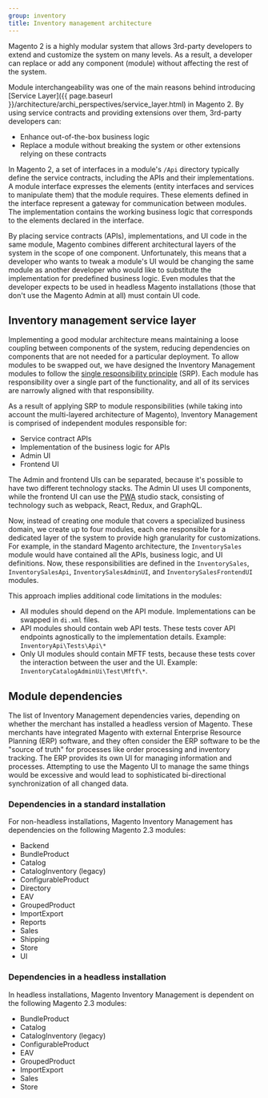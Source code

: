 ```yaml
---
group: inventory
title: Inventory management architecture
---
```



Magento 2 is a highly modular system that allows 3rd-party developers to extend and customize the system on many levels. As a result, a developer can replace or add any component (module) without affecting the rest of the system.

Module interchangeability was one of the main reasons behind introducing [Service Layer]({{ page.baseurl }}/architecture/archi_perspectives/service_layer.html) in Magento 2. By using service contracts and providing extensions over them, 3rd-party developers can:

* Enhance out-of-the-box business logic
* Replace a module without breaking the system or other extensions relying on these contracts

In Magento 2, a set of interfaces in a module's `/Api` directory typically define the service contracts, including the APIs and their implementations. A module interface expresses the elements (entity interfaces and services to manipulate them) that the module requires. These elements defined in the interface represent a gateway for communication between modules. The implementation contains the working business logic that corresponds to the elements declared in the interface.

By placing service contracts (APIs), implementations, and UI code in the same module, Magento combines different architectural layers of the system in the scope of one component. Unfortunately, this means that a developer who wants to tweak a module's UI would be changing the same module as another developer who would like to substitute the  implementation for predefined business logic. Even modules that the developer expects to be used in headless Magento installations (those that don't use the Magento Admin at all) must contain UI code.

## Inventory management service layer

Implementing a good modular architecture means maintaining a loose coupling between components of the system, reducing dependencies on components that are not needed for a particular deployment. To allow modules to be swapped out, we have designed the Inventory Management modules to follow the [single responsibility principle](https://en.wikipedia.org/wiki/Single_responsibility_principle) (SRP). Each module has responsibility over a single part of the functionality, and all of its services are narrowly aligned with that responsibility.

As a result of applying SRP to module responsibilities (while taking into account the multi-layered architecture of Magento), Inventory Management is comprised of independent modules responsible for:

* Service contract APIs
* Implementation of the business logic for APIs
* Admin UI
* Frontend UI

The Admin and frontend UIs can be separated, because it's possible to have two different technology stacks. The Admin UI uses UI components, while the frontend UI can use the [PWA](https://magento.github.io/pwa-studio/) studio stack, consisting of technology such as webpack, React, Redux, and GraphQL. 

Now, instead of creating one module that covers a specialized business domain, we create up to four modules, each one responsible for a dedicated layer of the system to provide high granularity for customizations. For example, in the standard Magento architecture, the `InventorySales` module would have contained all the APIs, business logic, and UI definitions. Now, these responsibilities are defined in the `InventorySales`,  `InventorySalesApi`, `InventorySalesAdminUI`, and `InventorySalesFrontendUI` modules.

This approach implies additional code limitations in the modules:

* All modules should depend on the API module. Implementations can be swapped in `di.xml` files.
* API modules should contain web API tests. These tests cover API endpoints agnostically to the implementation details. Example: `InventoryApi\Tests\Api\*`
* Only UI modules should contain MFTF tests, because these tests cover the interaction between the user and the UI. Example: `InventoryCatalogAdminUi\Test\Mftf\*`.

## Module dependencies

The list of Inventory Management dependencies varies, depending on whether the merchant has installed a headless version of Magento. These merchants have integrated Magento with external Enterprise Resource Planning (ERP) software, and they often consider the ERP software to be the "source of truth" for processes like order processing and inventory tracking. The ERP provides its own UI for managing information and processes. Attempting to use the Magento UI to manage the same things would be excessive and would lead to sophisticated bi-directional synchronization of all changed data.


### Dependencies in a standard installation

For non-headless installations, Magento Inventory Management has dependencies on the following Magento 2.3 modules:

* Backend
* BundleProduct
* Catalog
* CatalogInventory (legacy)
* ConfigurableProduct
* Directory
* EAV
* GroupedProduct
* ImportExport
* Reports
* Sales
* Shipping
* Store
* UI

### Dependencies in a headless installation

In headless installations, Magento Inventory Management is dependent on the following Magento 2.3 modules:

* BundleProduct
* Catalog
* CatalogInventory (legacy)
* ConfigurableProduct
* EAV
* GroupedProduct
* ImportExport
* Sales
* Store
